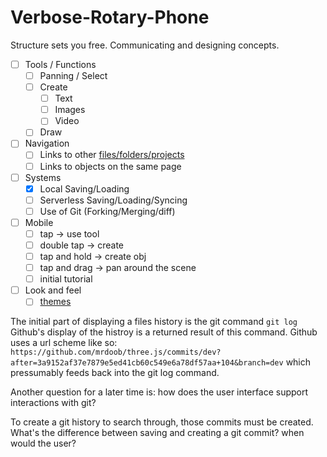 # Verbose-Rotary-Phone

Structure sets you free. Communicating and designing concepts.

- [ ] Tools / Functions
  - [ ] Panning / Select
  - [ ] Create
    - [ ] Text
    - [ ] Images
    - [ ] Video
  - [ ] Draw
- [ ] Navigation
  - [ ] Links to other [files/folders/projects](https://svelte.dev/examples#svelte-self)
  - [ ] Links to objects on the same page
- [ ] Systems
  - [x] Local Saving/Loading
  - [ ] Serverless Saving/Loading/Syncing
  - [ ] Use of Git (Forking/Merging/diff)
- [ ] Mobile
  - [ ] tap -> use tool
  - [ ] double tap -> create
  - [ ] tap and hold -> create obj
  - [ ] tap and drag -> pan around the scene
  - [ ] initial tutorial
- [ ] Look and feel
  - [ ] [themes](https://dev.to/josef/theming-in-svelte-with-css-variables-53kd)

The initial part of displaying a files history is the git command `git log`
Github's display of the histroy is a returned result of this command.
Github uses a url scheme like so:
`https://github.com/mrdoob/three.js/commits/dev?after=3a9152af37e7879e5ed41cb60c549e6a78df57aa+104&branch=dev`
which pressumably feeds back into the git log command.

Another question for a later time is: how does the user interface support interactions with git?

To create a git history to search through, those commits must be created. What's the difference between saving and creating a git commit? when would the user?